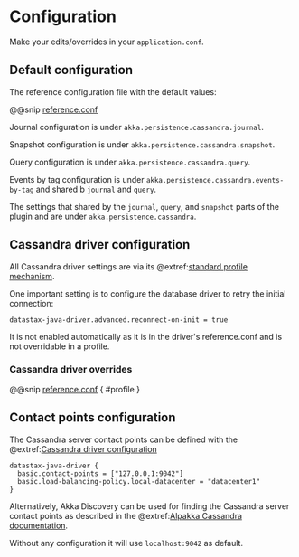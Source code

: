 # Configuration

Make your edits/overrides in your `application.conf`.

## Default configuration

The reference configuration file with the default values:

@@snip [reference.conf](/core/src/main/resources/reference.conf)

Journal configuration is under `akka.persistence.cassandra.journal`.

Snapshot configuration is under `akka.persistence.cassandra.snapshot`.

Query configuration is under `akka.persistence.cassandra.query`.

Events by tag configuration is under `akka.persistence.cassandra.events-by-tag` and shared
b `journal` and `query`.

The settings that shared by the `journal`, `query`, and `snapshot` parts of the plugin and are under
`akka.persistence.cassandra`.

## Cassandra driver configuration

All Cassandra driver settings are via its @extref:[standard profile mechanism](java-driver:manual/core/configuration/).

One important setting is to configure the database driver to retry the initial connection:

`datastax-java-driver.advanced.reconnect-on-init = true`

It is not enabled automatically as it is in the driver's reference.conf and is not overridable in a profile.

### Cassandra driver overrides

@@snip [reference.conf](/core/src/main/resources/reference.conf) { #profile }

## Contact points configuration

The Cassandra server contact points can be defined with the @extref:[Cassandra driver configuration](java-driver:manual/core/configuration/)

```
datastax-java-driver {
  basic.contact-points = ["127.0.0.1:9042"]
  basic.load-balancing-policy.local-datacenter = "datacenter1"
}
```

Alternatively, Akka Discovery can be used for finding the Cassandra server contact points as described
in the @extref:[Alpakka Cassandra documentation](alpakka:cassandra.html#using-akka-discovery).

Without any configuration it will use `localhost:9042` as default.
